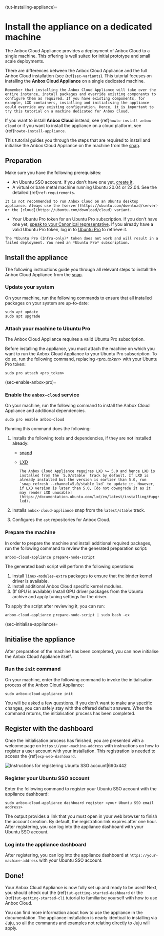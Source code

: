 (tut-installing-appliance)=
# Install the appliance on a dedicated machine

The Anbox Cloud Appliance provides a deployment of Anbox Cloud to a single machine. This offering is well suited for initial prototype and small scale deployments.

There are differences between the Anbox Cloud Appliance and the full Anbox Cloud installation (see {ref}`sec-variants`). This tutorial focuses on installing the **Anbox Cloud Appliance** on a single dedicated machine.

```{caution}
Remember that installing the Anbox Cloud Appliance will take over the entire instance, install packages and override existing components to configure them as required. If you have existing components, for example, LXD containers, installing and initialising the appliance could override any existing configuration. Hence, it is important to try this tutorial on a machine dedicated for Anbox Cloud.
```

If you want to install **Anbox Cloud** instead, see {ref}`howto-install-anbox-cloud` or if you want to install the appliance on a cloud platform, see {ref}`howto-install-appliance`.

This tutorial guides you through the steps that are required to install and initialise the Anbox Cloud Appliance on the machine from the [snap](https://snapcraft.io/anbox-cloud-appliance).

## Preparation

Make sure you have the following prerequisites:

* An Ubuntu SSO account. If you don't have one yet, [create it](https://login.ubuntu.com).
* A virtual or bare metal machine running Ubuntu 20.04 or 22.04. See the detailed {ref}`ref-requirements`.
```{caution}
It is not recommended to run Anbox Cloud on an Ubuntu desktop appliance. Always use the [server](https://ubuntu.com/download/server) or the [cloud](https://ubuntu.com/download/cloud) variant.
```
* Your Ubuntu Pro token for an Ubuntu Pro subscription. If you don't have one yet, [speak to your Canonical representative](https://anbox-cloud.io/contact-us). If you already have a valid Ubuntu Pro token, log in to [Ubuntu Pro](https://ubuntu.com/pro) to retrieve it.
```{caution}
The *Ubuntu Pro (Infra-only)* token does not work and will result in a failed deployment. You need an *Ubuntu Pro* subscription.
```

## Install the appliance

The following instructions guide you through all relevant steps to install the Anbox Cloud Appliance from the [snap](https://snapcraft.io/anbox-cloud-appliance).

### Update your system

On your machine, run the following commands to ensure that all installed packages on your system are up-to-date:

    sudo apt update
    sudo apt upgrade

### Attach your machine to Ubuntu Pro

The Anbox Cloud Appliance requires a valid Ubuntu Pro subscription.

Before installing the appliance, you must attach the machine on which you want to run the Anbox Cloud Appliance to your Ubuntu Pro subscription. To do so, run the following command, replacing *<pro_token>* with your Ubuntu Pro token:

    sudo pro attach <pro_token>

(sec-enable-anbox-pro)=
### Enable the `anbox-cloud` service

On your machine, run the following command to install the Anbox Cloud Appliance and additional dependencies.

    sudo pro enable anbox-cloud

Running this command does the following:

1. Installs the following tools and dependencies, if they are not installed already:
    * [snapd](https://snapcraft.io/snapd)
    * [LXD](https://snapcraft.io/lxd)

        ```{important}
        The Anbox Cloud Appliance requires LXD >= 5.0 and hence LXD is installed from the `5.0/stable` track by default. If LXD is already installed but the version is earlier than 5.0, run `snap refresh --channel=5.0/stable lxd` to update it. However, if LXD version is later than 5.0, [do not downgrade it as it may render LXD unusable](https://documentation.ubuntu.com/lxd/en/latest/installing/#upgrade-lxd).
        ```

1. Installs `anbox-cloud-appliance` snap from the `latest/stable` track.
1. Configures the `apt` repositories for Anbox Cloud.

### Prepare the machine

In order to prepare the machine and install additional required packages, run the following command to review the generated preparation script:

    anbox-cloud-appliance prepare-node-script

The generated bash script will perform the following operations:

1. Install `linux-modules-extra` packages to ensure that the binder kernel driver is available.
2. Install additional Anbox Cloud specific kernel modules.
3. (If GPU is available) Install GPU driver packages from the Ubuntu archive and apply tuning settings for the driver.

To apply the script after reviewing it, you can run:

    anbox-cloud-appliance prepare-node-script | sudo bash -ex

(sec-initialise-appliance)=
## Initialise the appliance

After preparation of the machine has been completed, you can now initialise the Anbox Cloud Appliance itself.

### Run the `init` command

On your machine, enter the following command to invoke the initialisation process of the Anbox Cloud Appliance:

    sudo anbox-cloud-appliance init

You will be asked a few questions. If you don't want to make any specific changes, you can safely stay with the offered default answers. When the command returns, the initialisation process has been completed.

## Register with the dashboard

Once the initialisation process has finished, you are presented with a welcome page on `https://your-machine-address` with instructions on how to register a user account with your installation. This registration is needed to access the {ref}`exp-web-dashboard`.

![Instructions for registering Ubuntu SSO account|690x442](https://assets.ubuntu.com/v1/93b47634-install_appliance_register.png)

### Register your Ubuntu SSO account

Enter the following command to register your Ubuntu SSO account with the appliance dashboard:

    sudo anbox-cloud-appliance dashboard register <your Ubuntu SSO email address>

The output provides a link that you must open in your web browser to finish the account creation. By default, the registration link expires after one hour. After registering, you can log into the appliance dashboard with your Ubuntu SSO account.

### Log into the appliance dashboard

After registering, you can log into the appliance dashboard at `https://your-machine-address` with your Ubuntu SSO account.

## Done!

Your Anbox Cloud Appliance is now fully set up and ready to be used! Next, you should check out the {ref}`tut-getting-started-dashboard` or the {ref}`tut-getting-started-cli` tutorial to familiarise yourself with how to use Anbox Cloud.

You can find more information about how to use the appliance in the documentation. The appliance installation is nearly identical to installing via Juju, so all the commands and examples not relating directly to Juju will apply.
